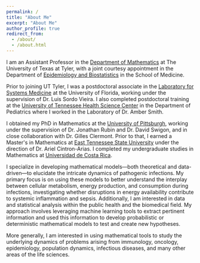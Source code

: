 ```yaml
---
permalink: /
title: "About Me"
excerpt: "About Me"
author_profile: true
redirect_from: 
  - /about/
  - /about.html
---
```

<!---![mypic](https://ivanrazu.github.io/images/profile_pic.png)---> 

I am an Assistant Professor in the [Department of Mathematics](https://www.uttyler.edu/academics/colleges-schools/arts-sciences/departments/mathematics/faculty/) at The University of Texas at Tyler, with a joint courtesy appointment in the Department of [Epidemiology and Biostatistics](https://www.uttyler.edu/academics/colleges-schools/medicine/departments/epidemiology-and-biostatistics/) in the School of Medicine.

Prior to joining UT Tyler, I was a postdoctoral associate in the [Laboratory for Systems Medicine](https://systemsmedicine.pulmonary.medicine.ufl.edu/)
 at the University of Florida, working under the supervision of Dr. Luis Sordo Vieira. I also completed postdoctoral training at the [University of Tennessee Health Science Center](https://www.uthsc.edu/) in the Department of Pediatrics where I worked in the Laboratory of Dr. Amber Smith. 

I obtained my PhD in Mathematics at the [University of Pittsburgh](https://www.mathematics.pitt.edu/), working under the supervision of Dr. Jonathan Rubin and Dr. David Swigon, and in close collaboration with Dr. Gilles Clermont. Prior to that, I earned a Master's in Mathematics at [East Tennessee State University](http://www.etsu.edu/ehome/) under the direction of Dr. Ariel Cintron-Arias. I completed my undergraduate studies in Mathematics at [Universidad de Costa Rica](https://www.ucr.ac.cr/).
 
I specialize in developing mathematical models—both theoretical and data-driven—to elucidate the intricate dynamics of pathogenic infections. My primary focus is on using these models to better understand the interplay between cellular metabolism, energy production, and consumption during infections, investigating whether disruptions in energy availability contribute to systemic inflammation and sepsis. Additionally, I am interested in data and statistical analysis within the public health and the biomedical field. My approach involves leveraging machine learning tools to extract pertinent information and used this information to develop probabilistic or deterministic mathematical models to test and create new hypotheses. 

More generally, I am interested in using mathematical tools to study the underlying dynamics of problems arising from immunology, oncology, epidemiology, population dynamics, infectious diseases, and many other areas of the life sciences. 








